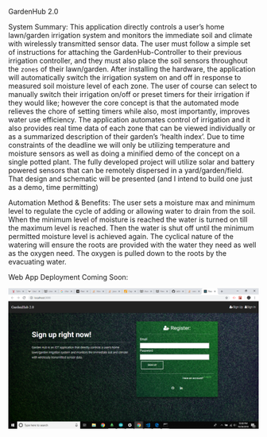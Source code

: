 GardenHub 2.0

System Summary:
This application directly controls a user’s home lawn/garden  irrigation system and monitors the immediate soil and climate with wirelessly transmitted sensor data. The user must follow a simple set of instructions for attaching the GardenHub-Controller to their previous irrigation controller, and they must also place the soil sensors throughout the `zones` of their lawn/garden. After installing the hardware, the application will automatically switch the irrigation system on and off in response to measured soil moisture level of each zone. The user of course can select to manually switch their irrigation on/off or preset timers for their irrigation if they would like; however the core concept is that the automated mode relieves the chore of setting timers while also, most importantly, improves water use efficiency.
	The application automates control of irrigation and it also provides real time data of each zone that can be viewed individually or as a summarized description of their garden’s ‘health index’. Due to time constraints of the deadline we will only be utilizing temperature and moisture sensors as well as doing a minified demo of the concept on a single potted plant. The fully developed project will utilize solar and battery powered sensors that can be remotely dispersed in a yard/garden/field. That design and schematic will be presented (and I intend to build one just as a demo, time permitting)


Automation Method & Benefits:
The user sets a moisture max and minimum level to regulate the cycle of adding or allowing water to drain from the soil. When the minimum level of moisture is reached the water is turned on till the maximum level is reached. Then the water is shut off until the minimum permitted moisture level is achieved again. The cyclical nature of the watering will ensure the roots are provided with the water they need as well as the oxygen need. The oxygen is pulled down to the roots by the evacuating water. 


Web App Deployment Coming Soon:

<img src='https://github.com/Pioneer18/garden_hub2.1/blob/master/src/images/Screenshot%20(37).png'>
